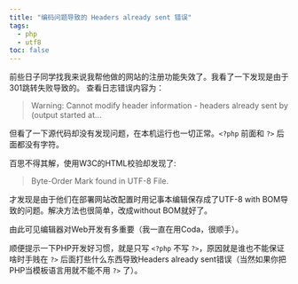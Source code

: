 ```yaml
---
title: "编码问题导致的 Headers already sent 错误"
tags:
  - php
  - utf8
toc: false
---
```


前些日子同学找我来说我帮他做的网站的注册功能失效了。我看了一下发现是由于301跳转失败导致的。
查看日志错误内容为：

> Warning: Cannot modify header information - headers already sent by (output started at...

但看了一下源代码却没有发现问题，在本机运行也一切正常。`<?php` 前面和 `?>` 后面都没有字符。

百思不得其解，使用W3C的HTML校验却发现了:

> Byte-Order Mark found in UTF-8 File.

才发现是由于他们在部署网站改配置时用记事本编辑保存成了UTF-8 with BOM导致的问题。解决方法也很简单，改成without BOM就好了。

由此可见编辑器对Web开发有多重要（我一直在用Coda，很顺手）。

顺便提示一下PHP开发好习惯，就是只写 `<?php` 不写 `?>`，原因就是谁也不能保证啥时手贱在 `?>` 后面打些什么东西导致Headers already sent错误（当然如果你把PHP当模板语言用就不能不用 `?>` 了）。
